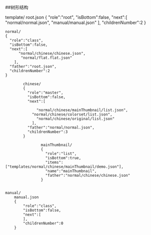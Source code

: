 ##树形结构

template/
root.json
    {
      "role":"root",
      "isBottom":false,
      "next":[
          "normal/normal.json",
          "manual/manual.json"
        ],
      "childrenNumber":2
    }

    normal/
    {
      "role":"class",
      "isBottom":false,
      "next":[
          "normal/chinese/chinese.json",
           "normal/flat.flat.json"
        ],
      "father":"root.json",
      "childrenNumber":2
    }

            chinese/
            {
              "role":"master",
              "isBottom":false,
              "next":[

                  "normal/chinese/mainThumbnail/list.json",
                "normal/chinese/colorset/list.json",
                  "normal/chinese/original/list.json"
                ],
              "father":"normal/normal.json",
              "childrenNumber":3
            }

                    mainThumbnail/
                    {
                      "role":"list",
                      "isBottom":true,
                      "items":["templates/normal/chinese/mainThumbnail/demo.json"],
                      "name":"mainThumbnail",
                      "father":"normal/chinese/chinese.json"
                    }


    manual/
        manual.json
        {
            "role":"class",
            "isBottom":false,
            "next":[
            ],
            "childrenNumber":0
        }
